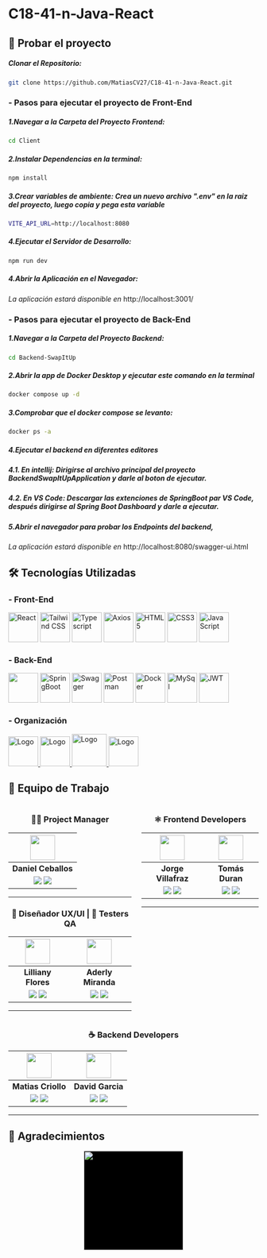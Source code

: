 # C18-41-n-Java-React

## 🚀 Probar el proyecto

##### Clonar el Repositorio:

```bash
git clone https://github.com/MatiasCV27/C18-41-n-Java-React.git
```

### - Pasos para ejecutar el proyecto de Front-End

##### 1.Navegar a la Carpeta del Proyecto Frontend:

```bash
cd Client
```

##### 2.Instalar Dependencias en la terminal:

```bash
npm install
```

##### 3.Crear variables de ambiente: Crea un nuevo archivo ".env" en la raiz del proyecto, luego copia y pega esta variable

```bash
VITE_API_URL=http://localhost:8080
```

##### 4.Ejecutar el Servidor de Desarrollo:

```bash
npm run dev
```

##### 4.Abrir la Aplicación en el Navegador:

_*La aplicación estará disponible en*_ http://localhost:3001/

### - Pasos para ejecutar el proyecto de Back-End

##### 1.Navegar a la Carpeta del Proyecto Backend:

```bash
cd Backend-SwapItUp
```

##### 2.Abrir la app de Docker Desktop y ejecutar este comando en la terminal

```bash
docker compose up -d
```

##### 3.Comprobar que el docker compose se levanto:

```bash
docker ps -a
```

##### 4.Ejecutar el backend en diferentes editores

##### 4.1. En intellij: Dirigirse al archivo principal del proyecto _*BackendSwapItUpApplication*_ y darle al boton de ejecutar.

##### 4.2. En VS Code: Descargar las extenciones de SpringBoot par VS Code, después dirigirse al Spring Boot Dashboard y darle a ejecutar.

##### 5.Abrir el navegador para probar los Endpoints del backend,

_*La aplicación estará disponible en*_ http://localhost:8080/swagger-ui.html

## 🛠️ Tecnologías Utilizadas

### - Front-End

  <p>
    <img src="https://upload.wikimedia.org/wikipedia/commons/thumb/a/a7/React-icon.svg/320px-React-icon.svg.png" alt="React" width="60" height="60">
    <img src="https://th.bing.com/th/id/R.848032d3e5b9ef45e5c8d3e5aea50f6b?rik=tM7Fhlr3nFOqRA&pid=ImgRaw&r=0" alt="Tailwind CSS" width="60" height="60">
    <img src="https://th.bing.com/th/id/R.ea7caf8dee69786bafe9d919b5034595?rik=Af4u%2fwfvkijt7w&pid=ImgRaw&r=0" alt="Typescript" width="60" height="60">
    <img src="https://th.bing.com/th/id/R.ca906d44331d890de570eec98090cdb6?rik=IBoafClTWsL1Cw&pid=ImgRaw&r=0" alt="Axios" width="60" height="60">
    <img src="https://upload.wikimedia.org/wikipedia/commons/thumb/3/38/HTML5_Badge.svg/320px-HTML5_Badge.svg.png" alt="HTML5" width="60" height="60">
    <img src="https://upload.wikimedia.org/wikipedia/commons/thumb/6/62/CSS3_logo.svg/800px-CSS3_logo.svg.png" alt="CSS3" width="60" height="60">
    <img src="https://upload.wikimedia.org/wikipedia/commons/6/6a/JavaScript-logo.png" alt="JavaScript" width="60" height="60">
  </p>


### - Back-End

  <p>
    <img src="https://www.manualweb.net/img/logos/java.png" alt="" width="60" height="60">
    <img src="https://miro.medium.com/v2/resize:fit:500/1*AbiX4LwtSNozoyfypcKvEg.png" alt="SpringBoot" width="60" height="60">
    <img src="https://th.bing.com/th/id/R.e05fc9e46a880fc983c45207ca27dca1?rik=qMmjMflHCll1KA&pid=ImgRaw&r=0" alt="Swagger" width="60" height="60">
    <img src="https://app.cartat.net/assets/images/postman.png" alt="Postman" width="60" height="60">
    <img src="https://th.bing.com/th/id/R.b316628a0db3d4e612101b01cfac600e?rik=quYzXN5O9%2byYnQ&pid=ImgRaw&r=0" alt="Docker" width="60" height="60">
    <img src="https://th.bing.com/th/id/R.2b3975f88966e9a6656b6161a8838856?rik=3IViBPJcooLwQg&pid=ImgRaw&r=0" alt="MySql" width="60" height="60">
    <img src="https://img.icons8.com/color/600w/000000/java-web-token.png" alt="JWT" width="60" height="60">

  </p>

### - Organización

  <a href='https://figma.com/'>
    <img src="https://cdn.jsdelivr.net/gh/devicons/devicon/icons/figma/figma-original.svg" alt="Logo" width="60" height="60">
  </a>
  <a href='https://slack.com/'>
   <img src="https://cdn.jsdelivr.net/gh/devicons/devicon/icons/slack/slack-original.svg" alt="Logo" width="60" height="60">
  </a>
  <a href='https://www.discord.gg/'>
    <img src="https://img.icons8.com/color/480/discord-new-logo.png" alt="Logo" width="70" height="65">
  </a>
   <a href='https://trello.com/'>
    <img src="https://cdn.jsdelivr.net/gh/devicons/devicon@latest/icons/trello/trello-original.svg" alt="Logo" width="60" height="60">
  </a>

## 👥 Equipo de Trabajo

<div style="display: flex; justify-content: center; gap: 20px">
<div align="center">

<div align="center">

### 👩‍💼 Project Manager
|                                                                                                                                              <img src="https://media.licdn.com/dms/image/D4E03AQEtHgygYV6OkQ/profile-displayphoto-shrink_400_400/0/1672251376882?e=1723680000&v=beta&t=DYZAUFAFfAw5w6Yoq4ONZbihIig-YaGP_E2APE0fO-U" width=50>                                                                                                                                              |
| :----------------------------------------------------------------------------------------------------------------------------------------------------------------------------------------------------------------------------------------------------------------------------------------------------------------------------------------------: |
|                                                                                                                                                              **Daniel Ceballos**                                                                                                                                                              |
| <a href="https://github.com/dceballosm"><img src="https://img.shields.io/badge/github-%23121011.svg?&style=for-the-badge&logo=github&logoColor=white"/></a> <a href="https://www.linkedin.com/in/dceballosm/"><img src="https://img.shields.io/badge/linkedin%20-%230077B5.svg?&style=for-the-badge&logo=linkedin&logoColor=white"/></a> |

<hr/>
</div>
<div align="center">

### 🎨 Diseñador UX/UI | 🧪 Testers QA

|                                                                                                                                                 <img src="https://media.licdn.com/dms/image/D4E03AQFTvGs5gmIoqw/profile-displayphoto-shrink_400_400/0/1679491292691?e=1723680000&v=beta&t=-HlphmcOziEZOt2OqJraxKfHdImbaUu4LRVjO5PBWhk" width=50>                                                                                                                                                 |                                                                                                                                            <img src="https://media.licdn.com/dms/image/D4E03AQEXnUmSE3HcHA/profile-displayphoto-shrink_400_400/0/1705340655576?e=1723680000&v=beta&t=peQnyFbPKg8RW33_9rfAGa9MwWRMgIjrxbhY9MdULtU" width=50>                                                                                                                                             |
| :-------------------------------------------------------------------------------------------------------------------------------------------------------------------------------------------------------------------------------------------------------------------------------------------------------------------------------------------------------: | :-----------------------------------------------------------------------------------------------------------------------------------------------------------------------------------------------------------------------------------------------------------------------------------------------------------------------------------------: |
|                                                                                                                                                                    **Lilliany Flores**                                                                                                                                                                     |                                                                                                                                                            **Aderly Miranda**                                                                                                                                                             |
| <a href="https://github.com/LillyFries"><img src="https://img.shields.io/badge/github-%23121011.svg?&style=for-the-badge&logo=github&logoColor=white"/></a> <a href="https://www.linkedin.com/in/lilliany-flores-05a978161/"><img src="https://img.shields.io/badge/linkedin%20-%230077B5.svg?&style=for-the-badge&logo=linkedin&logoColor=white"/></a> | <a href="https://github.com/Aderly88"><img src="https://img.shields.io/badge/github-%23121011.svg?&style=for-the-badge&logo=github&logoColor=white"/></a> <a href="https://www.linkedin.com/in/mirandaas/"><img src="https://img.shields.io/badge/linkedin%20-%230077B5.svg?&style=for-the-badge&logo=linkedin&logoColor=white"/></a> |

<hr/>
</div>
</div>
<div align="center">

### ⚛️ Frontend Developers

|                                                                                                                                                 <img src="https://media.licdn.com/dms/image/D4E03AQF3U16G6bhfHQ/profile-displayphoto-shrink_400_400/0/1682250163386?e=1723680000&v=beta&t=4QDHueFdwldX4f84to-FBwGwuAXwcIssZ-chC61QU_s" width=50>                                                                                                                                                 |                                                                                                                                            <img src="https://media.licdn.com/dms/image/D4E03AQEZWBcJFPK5dw/profile-displayphoto-shrink_400_400/0/1711380931300?e=1723680000&v=beta&t=1btAKWHzDGlNqT7hq-VPcIVE3-kUQWxme_t2muRKjis" width=50>                                                                                                                                             |
| :-------------------------------------------------------------------------------------------------------------------------------------------------------------------------------------------------------------------------------------------------------------------------------------------------------------------------------------------------------: | :-----------------------------------------------------------------------------------------------------------------------------------------------------------------------------------------------------------------------------------------------------------------------------------------------------------------------------------------: |
|                                                                                                                                                                    **Jorge Villafraz**                                                                                                                                                                     |                                                                                                                                                            **Tomás Duran**                                                                                                                                                             |
| <a href="https://github.com/jorge9372"><img src="https://img.shields.io/badge/github-%23121011.svg?&style=for-the-badge&logo=github&logoColor=white"/></a> <a href="https://www.linkedin.com/in/jorge-villafraz/"><img src="https://img.shields.io/badge/linkedin%20-%230077B5.svg?&style=for-the-badge&logo=linkedin&logoColor=white"/></a> | <a href="https://github.com/tomasild"><img src="https://img.shields.io/badge/github-%23121011.svg?&style=for-the-badge&logo=github&logoColor=white"/></a> <a href="https://www.linkedin.com/in/tomaslangerduran/"><img src="https://img.shields.io/badge/linkedin%20-%230077B5.svg?&style=for-the-badge&logo=linkedin&logoColor=white"/></a> |

<hr/>
</div>
</div>
<div align="center">

### ☕️ Backend Developers

|                                                                                                                                                 <img src="https://media.licdn.com/dms/image/C4E03AQEh1u53n6w73w/profile-displayphoto-shrink_400_400/0/1660171214240?e=1723680000&v=beta&t=ag7o-EO5KvrOxl4T20lAiwJOC9iU0EfJmEBkwMCJB_o" width=50>                                                                                                                                                 |                                                                                                                                            <img src="" width=50>                                                                                                                                             |
| :-------------------------------------------------------------------------------------------------------------------------------------------------------------------------------------------------------------------------------------------------------------------------------------------------------------------------------------------------------: | :-----------------------------------------------------------------------------------------------------------------------------------------------------------------------------------------------------------------------------------------------------------------------------------------------------------------------------------------: |
|                                                                                                                                                                    **Matias Criollo**                                                                                                                                                                     |                                                                                                                                                            **David Garcia**                                                                                                                                                             |
| <a href="https://github.com/MatiasCV27" target="_blank"><img src="https://img.shields.io/badge/github-%23121011.svg?&style=for-the-badge&logo=github&logoColor=white"/></a> <a href="https://www.linkedin.com/in/matias-criollo-vigo/"><img src="https://img.shields.io/badge/linkedin%20-%230077B5.svg?&style=for-the-badge&logo=linkedin&logoColor=white"/></a> | <a href="https://github.com/David971015"><img src="https://img.shields.io/badge/github-%23121011.svg?&style=for-the-badge&logo=github&logoColor=white"/></a> <a href="https://www.linkedin.com/in/german-ravarotto" target="_blank"><img src="https://img.shields.io/badge/linkedin%20-%230077B5.svg?&style=for-the-badge&logo=linkedin&logoColor=white"/></a> |

<hr/>
</div>
</div>

## 🤝 Agradecimientos

<div align='center'>
  <a href="https://www.nocountry.tech/" target="_blank">
    <img style='background-color:black;' src="https://encrypted-tbn0.gstatic.com/images?q=tbn:ANd9GcQsukYB3HL90LSwYv_RIR2O2OlCV8Sbkx2eNHv8nRvOu8L16FxLQ0nPzY02wQ_BJOfQZw&usqp=CAU" width="200">
  </a>
</div>


